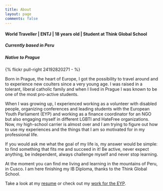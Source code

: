 ```yaml
---
title: About
layout: page
comments: false
---
```

#### World Traveller | ENTJ | 18 years old | Student at Think Global School

##### Currently based in Peru
##### Native to Prague

{% flickr pull-right 24192820271 - %}

Born in Prague, the heart of Europe, I got the possibility to travel around and to experience new coulters since a very young age. I was raised in a tolerant, liberal catholic family and when I lived in Prague I was known to be one of the most pro-active students.

When I was growing up, I experienced working as a volunteer with disabled people, organizing conferences and leading students with the European Youth Parliament (EYP) and working as a finance coordinator for an NGO but also engaging myself in different LGBTI and HateFree organizations. Now, my high-school carrier is almost over and I am trying to figure out how to use my experiences and the things that I am so motivated for in my professional life.

If you would ask me what the goal of my life is, my answer would be simple: to find something that fits me and succeed in it! Be active, never expect anything, be independent, always challenge myself and never stop learning.

At the moment you can find me living and learning in the mountains of Peru, in Cusco. I am here finishing my IB Diploma, thanks to the Think Global School.

Take a look at my [resume](http://christopher.cz/resume/) or check out my [work for the EYP](http://christopher.cz/eyp/).
